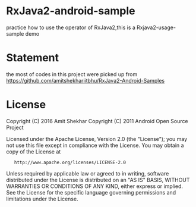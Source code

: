 # RxJava2-android-sample
practice how to use the operator of RxJava2,this is a Rxjava2-usage-sample demo
# Statement
the most of codes in this project were picked up from https://github.com/amitshekhariitbhu/RxJava2-Android-Samples
# License
 Copyright (C) 2016 Amit Shekhar
   Copyright (C) 2011 Android Open Source Project

   Licensed under the Apache License, Version 2.0 (the "License");
   you may not use this file except in compliance with the License.
   You may obtain a copy of the License at

       http://www.apache.org/licenses/LICENSE-2.0

   Unless required by applicable law or agreed to in writing, software
   distributed under the License is distributed on an "AS IS" BASIS,
   WITHOUT WARRANTIES OR CONDITIONS OF ANY KIND, either express or implied.
   See the License for the specific language governing permissions and
   limitations under the License.
